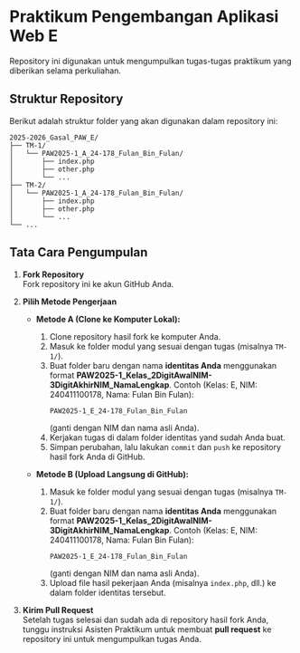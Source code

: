 # Praktikum Pengembangan Aplikasi Web E

Repository ini digunakan untuk mengumpulkan tugas-tugas praktikum yang diberikan selama perkuliahan.

## Struktur Repository

Berikut adalah struktur folder yang akan digunakan dalam repository ini:

```
2025-2026_Gasal_PAW_E/
├── TM-1/
│   └── PAW2025-1_A_24-178_Fulan_Bin_Fulan/
│       ├── index.php
│       ├── other.php
│       └── ...
├── TM-2/
│   └── PAW2025-1_A_24-178_Fulan_Bin_Fulan/
│       ├── index.php
│       ├── other.php
│       └── ...
└── ...
```

## Tata Cara Pengumpulan

1. **Fork Repository**  
   Fork repository ini ke akun GitHub Anda.

2. **Pilih Metode Pengerjaan**

   - **Metode A (Clone ke Komputer Lokal):**

     1. Clone repository hasil fork ke komputer Anda.
     2. Masuk ke folder modul yang sesuai dengan tugas (misalnya `TM-1/`).
     3. Buat folder baru dengan nama **identitas Anda** menggunakan format **PAW2025-1_Kelas_2DigitAwalNIM-3DigitAkhirNIM_NamaLengkap**. Contoh (Kelas: E, NIM: 240411100178, Nama: Fulan Bin Fulan):
        ```
        PAW2025-1_E_24-178_Fulan_Bin_Fulan
        ```
        (ganti dengan NIM dan nama asli Anda).
     4. Kerjakan tugas di dalam folder identitas yand sudah Anda buat.
     5. Simpan perubahan, lalu lakukan `commit` dan `push` ke repository hasil fork Anda di GitHub.

   - **Metode B (Upload Langsung di GitHub):**
     1. Masuk ke folder modul yang sesuai dengan tugas (misalnya `TM-1/`).
     2. Buat folder baru dengan nama **identitas Anda** menggunakan format **PAW2025-1_Kelas_2DigitAwalNIM-3DigitAkhirNIM_NamaLengkap**. Contoh (Kelas: E, NIM: 240411100178, Nama: Fulan Bin Fulan):
        ```
        PAW2025-1_E_24-178_Fulan_Bin_Fulan
        ```
        (ganti dengan NIM dan nama asli Anda).
     3. Upload file hasil pekerjaan Anda (misalnya `index.php`, dll.) ke dalam folder identitas tersebut.

3. **Kirim Pull Request**  
   Setelah tugas selesai dan sudah ada di repository hasil fork Anda, tunggu instruksi Asisten Praktikum untuk membuat **pull request** ke repository ini untuk mengumpulkan tugas Anda.
